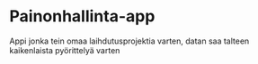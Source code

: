 # Painonhallinta-app
Appi jonka tein omaa laihdutusprojektia varten, datan saa talteen kaikenlaista pyörittelyä varten
